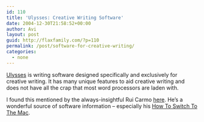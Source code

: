 ```yaml
---
id: 110
title: 'Ulysses: Creative Writing Software'
date: 2004-12-30T21:58:52+00:00
author: Avi
layout: post
guid: http://flaxfamily.com/?p=110
permalink: /post/software-for-creative-writing/
categories:
  - none
---
```

[Ulysses](http://www.blue-tec.com/ulysses/) is writing software designed specifically and exclusively for creative writing. It has many unique features to aid creative writing and does not have all the crap that most word processors are laden with.

I found this mentioned by the always-insightful Rui Carmo [here](http://the.taoofmac.com/space/Applications/Ulysses). He&#8217;s a wonderful source of software information &#8211; especially his [How To Switch To The Mac](http://the.taoofmac.com/space/HOWTO/Switch%20To%20The%20Mac).